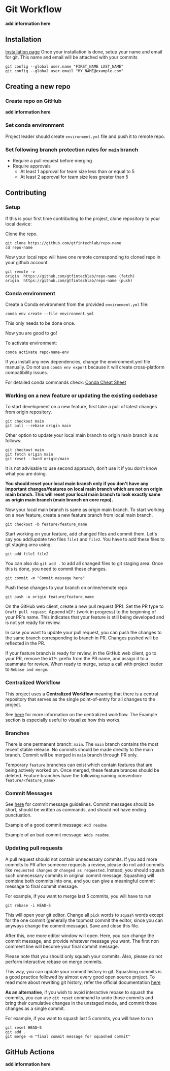 # Git Workflow
**add information here**

## Installation
[Installation page](https://git-scm.com/book/en/v2/Getting-Started-Installing-Git)
Once your installation is done, setup your name and email for git. This name and email will be attached with your commits
```shell
git config --global user.name "FIRST_NAME LAST_NAME"
git config --global user.email "MY_NAME@example.com"
```

## Creating a new repo

### Create repo on GitHub
**add information here**

### Set conda environment
Project leader should create `environment.yml` file and push it to remote repo. 

### Set following branch protection rules for `main` branch 
- Require a pull request before merging
- Require approvals
  - At least 1 approval for team size less than or equal to 5
  - At least 2 approval for team size less greater than 5

## Contributing

### Setup
If this is your first time contributing to the project, clone repository to your local device:

Clone the repo. 
```
git clone https://github.com/gtfintechlab/repo-name
cd repo-name
```

Now your local repo will have one remote corresponding to cloned repo in your github account.
```
git remote -v
origin  https://github.com/gtfintechlab/repo-name (fetch)
origin  https://github.com/gtfintechlab/repo-name (push)
```

### Conda environment

Create a Conda environment from the provided `environment.yml` file:

`conda env create --file environment.yml`

This only needs to be done once.

Now you are good to go!

To activate environment:

`conda activate repo-name-env`

If you install any new dependencies, change the environment.yml file manually. Do not use `conda env export` because it will create cross-platform compatibility issues. 

For detailed conda commands check: [Conda Cheat Sheet](https://github.com/gtfintechlab/onboarding-docs/blob/main/conda_cheatsheet.md)

### Working on a new feature or updating the existing codebase

To start development on a new feature, first take a pull of latest changes from origin repository.
```
git checkout main
git pull --rebase origin main
```
Other option to update your local main branch to origin main branch is as follows: 
```
git checkout main
git fetch origin main
git reset --hard origin/main
```
It is not advisable to use second approach, don't use it if you don't know what you are doing. 

**You should reset your local main branch only if you don't have any important changes/features on local main branch which are not on origin main branch. This will reset your local main branch to look exactly same as origin main branch (main branch on core repo).**

Now your local main branch is same as origin main branch. To start working on a new feature, create a new feature branch from local main branch.
```
git checkout -b feature/feature_name
```

Start working on your feature, add changed files and commit them. Let's say you add/update two files `file1` and `file2`. You have to add these files to git staging area using: 
```
git add file1 file2
```

You can also do `git add .` to add all changed files to git staging area. Once this is done, you need to commit these changes.
```
git commit -m "Commit message here"
```

Push these changes to your branch on online/remote repo
```
git push -u origin feature/feature_name
```
On the GitHub web client, create a new pull request (PR). Set the PR type to `Draft pull request`. Append `WIP:` (work in progress) to the beginning of your PR's name. This indicates that your feature is still being developed and is not yet ready for review.

In case you want to update your pull request, you can push the changes to the same branch corresponding to branch in PR. Changes pushed will be reflected in the PR.

If your feature branch is ready for review, in the GitHub web client, go to your PR, remove the `WIP:` prefix from the PR name, and assign it to a teammate for review. When ready to merge, setup a call with project leader to `Rebase and merge`.

### Centralized Workflow

This project uses a **Centralized Workflow** meaning that there is a central repository that serves as the single point-of-entry for all changes to the project.

See [here](https://www.atlassian.com/git/tutorials/comparing-workflows) for more information on the centralized workflow. The Example section is especially useful to visualize how this works.


### Branches

There is one permanent branch: `main`. The `main` branch contains the most recent stable release. No commits should be made directly to the main branch. Commit will be merged in `main` branch through PR only. 

Temporary `feature` branches can exist which contain features that are being actively worked on. Once merged, these feature brances should be deleted. Feature branches have the following naming convention: `feature/<feature_name>`

### Commit Messages

See [here](https://tbaggery.com/2008/04/19/a-note-about-git-commit-messages.html) for commit message guidelines. Commit messages should be short, should be written as commands, and should not have ending punctuation.

Example of a good commit message: `Add readme`

Example of an bad commit message: `Adds readme.`

### Updating pull requests

A pull request should not contain unnecessary commits. If you add more commits to PR after someone requests a review, please do not 
add commits like `requested changes` or `changed as requested`. Instead, you should squash such unnecessary commits in original 
commit message. Squashing will combine both commits into one, and you can give a meaningful commit message to final commit message. 

For example, if you want to merge last 5 commits, you will have to run
```shell
git rebase -i HEAD~5
```

This will open your git editor. Change all `pick` words to `squash` words except for the one commit (generally the topmost commit the editor, since you can anyways change the 
commit message). Save and close this file. 

After this, one more editor window will open. Here, you can change the commit message, and provide whatever message you want. The first
non comment line will become your final commit message. 

Please note that you should only squash your commits. Also, 
please do not perform interactive rebase on merge commits.

This way, you can update your commit history in git. Squashing commits is a good practice followed by almost every good open source 
project. To read more about rewriting git history, refer the official documentation [here](https://git-scm.com/book/en/v2/Git-Tools-Rewriting-History)

**As an alternative**, if you wish to avoid interactive rebase to squash the commits, you can use `git reset` command to undo those commits and bring their cumulative changes in the unstaged mode, and commit those changes as a single commit.

For example, if you want to squash last 5 commits, you will have to run
```shell
git reset HEAD~5
git add .
git merge -m "final commit message for squashed commit"
```

## GitHub Actions
**add information here**
